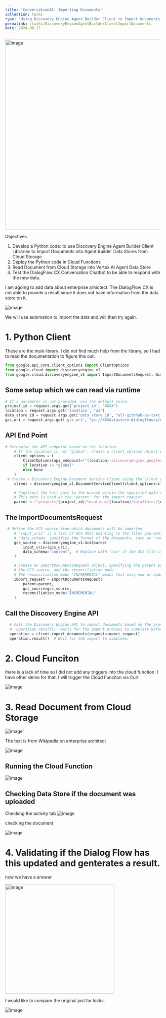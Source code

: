 ```yaml
---
title: 'ConversationAI: Importing Documents'
collection: talks
type: "Using Discovery Engine Agent Builder Client to Import Documents into a Vertex AI Agent Datastore from Cloud Storage via Cloud Function"
permalink: /talks/DiscoveryEngineAgentBuilderClientImportDocuments
date: 2024-08-17
---
```

<img width="612" alt="image" src="https://github.com/user-attachments/assets/ee043f53-cf7c-4fcf-80fd-ccfb4529e2da">

Objectives

1. Develop a Python code:  to use Discovery Engine Agent Builder Client Libraries to Import Documents into Agent Builder Data Stores from Cloud Storage
2. Deploy the Python code in Cloud Functions
3. Read Document from Cloud Storage into Vertex AI Agent Data Store
4. Test the DialogFlow CX Conversation Chatbot to be able to respond with the new data.

I am agoing to add data about enterprise arhictect. The DialogFlow CX is not able to provide a result since it does not have information from the data store on it.

![image](https://github.com/user-attachments/assets/7438a251-7c2c-4365-ad67-0ff7e85a67c3)

We will use automation to import the data and will then try again.

# 1. Python Client
These are the main library. I did not find much help from the library, so I had to read the documentation to figure this out.
```python
from google.api_core.client_options import ClientOptions
from google.cloud import discoveryengine_v1
from google.cloud.discoveryengine_v1 import ImportDocumentsRequest, GcsSource
```

## Some setup which we can read via runtime
```python
# If a parameter is not provided, use the default value.
project_id = request.args.get('project_id', "XXXX")
location = request.args.get('location', "us")
data_store_id = request.args.get('data_store_id', "all-githhub-as-text_XXXXX0")
gcs_uri = request.args.get('gcs_uri', "gs://XXXdatastore-dialogflowcx/enterprisearchitect.txt")
```

## API End Point
```python
# Determine the API endpoint based on the location.
    # If the location is not 'global', create a client_options object with the appropriate API endpoint.
    client_options = (
        ClientOptions(api_endpoint=f"{location}-discoveryengine.googleapis.com")
        if location != "global"
        else None
    )
 # Create a Discovery Engine Document Service client using the client_options.
    client = discoveryengine_v1.DocumentServiceClient(client_options=client_options)

    # Construct the full path to the branch within the specified data store.
    # This path is used as the 'parent' for the import request.
    parent = f"projects/{project_id}/locations/{location}/dataStores/{data_store_id}/branches/default_branch"
```

## The ImportDocumentsRequest
```python
 # Define the GCS source from which documents will be imported.
    # 'input_uris' is a list of GCS URIs pointing to the files you want to import.
    # 'data_schema' specifies the format of the documents, such as "content" or "csv".
    gcs_source = discoveryengine_v1.GcsSource(
        input_uris=[gcs_uri],
        data_schema="content",  # Replace with "csv" if the GCS file is in CSV format.
    )

    # Create an ImportDocumentsRequest object, specifying the parent path,
    # the GCS source, and the reconciliation mode.
    # The reconciliation mode "INCREMENTAL" means that only new or updated documents are imported.
    import_request = ImportDocumentsRequest(
        parent=parent,
        gcs_source=gcs_source,
        reconciliation_mode="INCREMENTAL"
    )

```
## Call the Discovery Engine API
```python
  # Call the Discovery Engine API to import documents based on the provided request.
  # 'operation.result()' waits for the import process to complete before proceeding.
  operation = client.import_documents(request=import_request)
  operation.result()  # Wait for the import to complete.
```

# 2. Cloud Funciton

there is a lack of time so I did not add any triggers into the cloud function. I have other demo for that. I will trigger the Cloud Funciton via Curl

![image](https://github.com/user-attachments/assets/ae91cfd2-7ab2-48ec-9f07-b3ccc8e01da1)

# 3. Read Document from Cloud Storage

![image](https://github.com/user-attachments/assets/6e7abc9e-a69d-4640-9e42-149584b13a28)'

The text is from Wikipedia on enterprise architect

![image](https://github.com/user-attachments/assets/9a2f36e9-aa5a-41bf-ba28-4c41d2e9f081)

## Running the Cloud Function
![image](https://github.com/user-attachments/assets/d2af86ec-db68-4697-8af3-4a22cf51ca84)

## Checking Data Store if the document was uploaded

Checking the activity tab
![image](https://github.com/user-attachments/assets/3c7792d9-7d2a-41b3-9ea9-bb3825a51d16)

checking the document

![image](https://github.com/user-attachments/assets/08182acd-73d2-4bee-97f0-b3488b666696)

# 4. Validating if the Dialog Flow has this updated and genterates a result.

now we have a answer

<img width="353" alt="image" src="https://github.com/user-attachments/assets/d18853d1-8602-4eb7-8a41-ee77227f3802">

I would like to compare the original just for kicks.

![image](https://github.com/user-attachments/assets/99cf5861-0a73-4c05-bf7e-e50d57ee41df)









